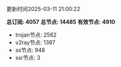 更新时间2025-03-11 21:00:22

**总订阅: 4057**
**总节点: 14485**
**有效节点: 4910**
- trojan节点: 2562
- v2ray节点: 1397
- ss节点: 948
- ssr节点: 3
